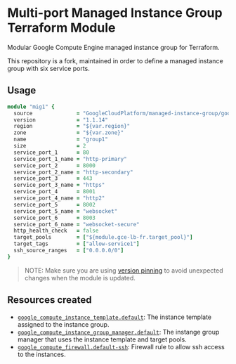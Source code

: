 # Multi-port Managed Instance Group Terraform Module

Modular Google Compute Engine managed instance group for Terraform.

This repository is a fork, maintained in order to define a managed instance
group with six service ports.

## Usage

```ruby
module "mig1" {
  source              = "GoogleCloudPlatform/managed-instance-group/google"
  version             = "1.1.14"
  region              = "${var.region}"
  zone                = "${var.zone}"
  name                = "group1"
  size                = 2
  service_port_1      = 80
  service_port_1_name = "http-primary"
  service_port_2      = 8000
  service_port_2_name = "http-secondary"
  service_port_3      = 443
  service_port_3_name = "https"
  service_port_4      = 8001
  service_port_4_name = "http2"
  service_port_5      = 8002
  service_port_5_name = "websocket"
  service_port_6      = 8003
  service_port_6_name = "websocket-secure"
  http_health_check   = false
  target_pools        = ["${module.gce-lb-fr.target_pool}"]
  target_tags         = ["allow-service1"]
  ssh_source_ranges   = ["0.0.0.0/0"]
}
```

> NOTE: Make sure you are using [version pinning](https://www.terraform.io/docs/modules/usage.html#module-versions) to avoid unexpected changes when the module is updated.

## Resources created

- [`google_compute_instance_template.default`](https://www.terraform.io/docs/providers/google/r/compute_instance_template.html): The instance template assigned to the instance group.
- [`google_compute_instance_group_manager.default`](https://www.terraform.io/docs/providers/google/r/compute_instance_group_manager.html): The instange group manager that uses the instance template and target pools. 
- [`google_compute_firewall.default-ssh`](https://www.terraform.io/docs/providers/google/r/compute_firewall.html): Firewall rule to allow ssh access to the instances.
